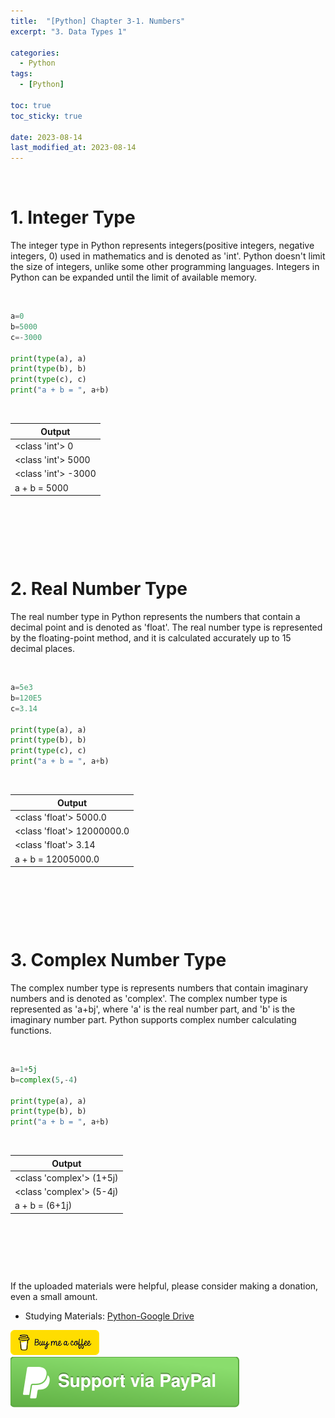 ```yaml
---
title:  "[Python] Chapter 3-1. Numbers"
excerpt: "3. Data Types 1"

categories:
  - Python
tags:
  - [Python]

toc: true
toc_sticky: true
 
date: 2023-08-14
last_modified_at: 2023-08-14
---
```


&nbsp;

# 1. Integer Type
The integer type in Python represents integers(positive integers, negative integers, 0) used in mathematics and is denoted as 'int'. Python doesn't limit the size of integers, unlike some other programming languages. Integers in Python can be expanded until the limit of available memory.

&nbsp;

```python
a=0
b=5000
c=-3000

print(type(a), a)
print(type(b), b)
print(type(c), c)
print("a + b = ", a+b)
```

&nbsp;

| Output |
|---|
| <class 'int'> 0 |
| <class 'int'> 5000 |
| <class 'int'> -3000 |
| a + b =  5000 |

&nbsp;

&nbsp;

&nbsp;

# 2. Real Number Type
The real number type in Python represents the numbers that contain a decimal point and is denoted as 'float'. The real number type is represented by the floating-point method, and it is calculated accurately up to 15 decimal places.

&nbsp;

```python
a=5e3
b=120E5
c=3.14

print(type(a), a)
print(type(b), b)
print(type(c), c)
print("a + b = ", a+b)
```

&nbsp;

| Output |
|---|
| <class 'float'> 5000.0 |
| <class 'float'> 12000000.0 |
| <class 'float'> 3.14 |
| a + b =  12005000.0 |

&nbsp;

&nbsp;

&nbsp;

# 3. Complex Number Type
The complex number type is represents numbers that contain imaginary numbers and is denoted as 'complex'. The complex number type is represented as 'a+bj', where 'a' is the real number part, and 'b' is the imaginary number part. Python supports complex number calculating functions.

&nbsp;

```python
a=1+5j
b=complex(5,-4)

print(type(a), a)
print(type(b), b)
print("a + b = ", a+b)
```

&nbsp;

| Output |
|---|
| <class 'complex'> (1+5j) |
| <class 'complex'> (5-4j) |
| a + b =  (6+1j) |

&nbsp;

&nbsp;

&nbsp;

If the uploaded materials were helpful, please consider making a donation, even a small amount.
- Studying Materials: ​[Python-Google Drive](https://drive.google.com/drive/u/3/folders/1btmxn1mWaPy8ZYZvRu2HWbiV2UKsDwLP)

[!["Buy Me A Coffee"](https://raw.githubusercontent.com/Shine-Loi/Shine-Loi.github.io/master/assets/images/Buymeacoffee.png)](https://www.buymeacoffee.com/shine_loi_lee)
[![Support via PayPal](https://raw.githubusercontent.com/Shine-Loi/Shine-Loi.github.io/41d049ca49169c961adde8f77b7d0f6981851ea3/assets/images/Paypal.svg)](https://paypal.me/goldbin0514?country.x=KR&locale.x=ko_KR)
